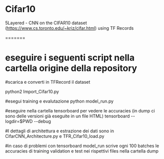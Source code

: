 # Cifar10
5Layered - CNN on the CIFAR10 dataset (https://www.cs.toronto.edu/~kriz/cifar.html) using TF Records









=======
# eseguire i seguenti script nella cartella origine della repository

#scarica e converti in TFRecord il dataset

python2 Import_Cifar10.py 

#esegui training e evalutazione
python model_run.py

#eseguire nella cartella tensorboard per vedere le accuracies (in dump ci sono delle versioni già eseguite in un file HTML)
tensorboard --logdir=$PWD --debug


#I dettagli di architettura e estrazione dei dati sono in CifarCNN_Architecture.py e TFR_Cifar10_load.py

#in caso di problemi con tensorboard model_run scrive ogni 100 batches le accuracies di training validation e test nei rispettivi files nella cartella dump

